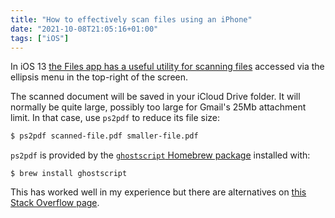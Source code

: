 ```yaml
---
title: "How to effectively scan files using an iPhone"
date: "2021-10-08T21:05:16+01:00"
tags: ["iOS"]
---
```


In iOS 13 [the Files app has a useful utility for scanning files](https://www.macrumors.com/how-to/scan-documents-ios-files-app/)
accessed via the ellipsis menu in the top-right of the screen.

The scanned document will be saved in your iCloud Drive folder. It will normally
be quite large, possibly too large for Gmail's 25Mb attachment limit. In that case, use
`ps2pdf` to reduce its file size:

```sh
$ ps2pdf scanned-file.pdf smaller-file.pdf
```

`ps2pdf` is provided by the [`ghostscript` Homebrew
package](https://formulae.brew.sh/formula/ghostscript) installed with:

```
$ brew install ghostscript
```

This has worked well in my experience but there are alternatives on [this Stack
Overflow page](https://askubuntu.com/questions/113544/how-can-i-reduce-the-file-size-of-a-scanned-pdf-file).


